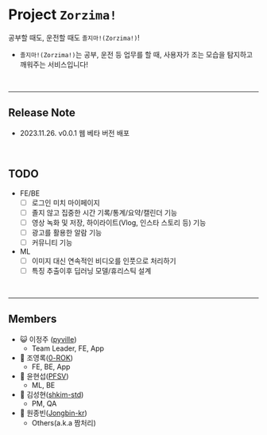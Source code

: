 # Project `Zorzima!`

공부할 때도, 운전할 때도 `졸지마!(Zorzima!)`!
- `졸지마!(Zorzima!)`는 공부, 운전 등 업무를 할 때, 사용자가 조는 모습을 탐지하고 깨워주는 서비스입니다!

<br>

-----

## Release Note
- 2023.11.26. v0.0.1 웹 베타 버전 배포

<br>

## TODO
- FE/BE
    - [ ] 로그인 미치 마이페이지
    - [ ] 졸지 않고 집중한 시간 기록/통계/요약/캘린더 기능
    - [ ] 영상 녹화 및 저장, 하이라이트(Vlog, 인스타 스토리 등) 기능
    - [ ] 광고를 활용한 알람 기능
    - [ ] 커뮤니티 기능
- ML
    - [ ] 이미지 대신 연속적인 비디오를 인풋으로 처리하기
    - [ ] 특징 추출이후 딥러닝 모델/휴리스틱 설계

<br>

-----

## Members
- 😺 이정주 (<i class="fa-brands fa-github"></i>[pyville](https://github.com/pyville))
    - Team Leader, FE, App
- 🦜 조영록(<i class="fa-brands fa-github"></i>[0-ROK](https://github.com/0-ROK))
    - FE, BE, App
- 🪽 윤현섭(<i class="fa-brands fa-github"></i>[PFSV](https://github.com/PFSV))
    - ML, BE
- 🐼 김성현(<i class="fa-brands fa-github"></i>[shkim-std](https://github.com/shkim-std))
    - PM, QA
- 🐔 원종빈(<i class="fa-brands fa-github"></i>[Jongbin-kr](https://github.com/Jongbin-kr))
    - Others(a.k.a 짬처리)
